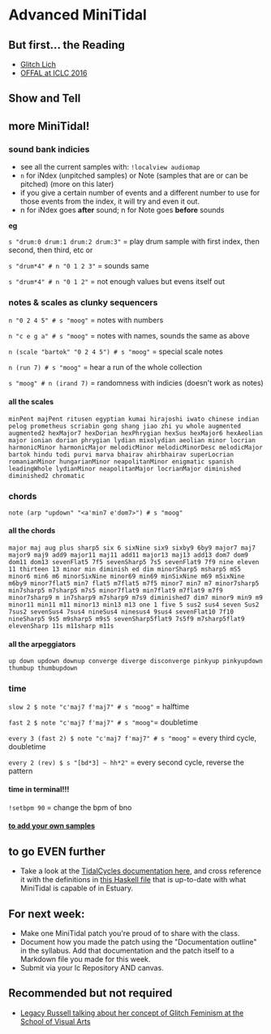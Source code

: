 # Advanced MiniTidal

## But first... the Reading
  - [Glitch Lich](https://www.youtube.com/watch?v=6oVeKI4q9C0)
  - [OFFAL at ICLC 2016](https://www.youtube.com/watch?v=zmtLDbWXNeI&feature=emb_logo)

## Show and Tell

## more MiniTidal!

### sound bank indicies
- see all the current samples with:
`!localview audiomap`
- `n` for iNdex (unpitched samples) or Note (samples that are or can be pitched) (more on this later)
- if you give a certain number of events and a different number to use for those events from the index, it will try and even it out.
- n for iNdex goes **after** sound; n for Note goes **before** sounds

**eg**

`s "drum:0 drum:1 drum:2 drum:3"` = play drum sample with first index, then second, then third, etc or

`s "drum*4" # n "0 1 2 3"` = sounds same

`s "drum*4" # n "0 1 2"` = not enough values but evens itself out

### notes & scales as clunky sequencers
`n "0 2 4 5" # s "moog"` = notes with numbers

`n "c e g a" # s "moog"` = notes with names, sounds the same as above

`n (scale "bartok" "0 2 4 5") # s "moog"` = special scale notes

`n (run 7) # s "moog"` = hear a run of the whole collection

`s "moog" # n (irand 7)` = randomness with indicies (doesn't work as notes)

#### all the scales
`minPent majPent ritusen egyptian kumai hirajoshi iwato chinese indian pelog prometheus scriabin gong shang jiao zhi yu whole augmented augmented2 hexMajor7 hexDorian hexPhrygian hexSus hexMajor6 hexAeolian major ionian dorian phrygian lydian mixolydian aeolian minor locrian harmonicMinor harmonicMajor melodicMinor melodicMinorDesc melodicMajor bartok hindu todi purvi marva bhairav ahirbhairav superLocrian romanianMinor hungarianMinor neapolitanMinor enigmatic spanish leadingWhole lydianMinor neapolitanMajor locrianMajor diminished diminished2 chromatic`

### chords

`note (arp "updown" "<a'min7 e'dom7>") # s "moog"`

#### all the chords

`major maj aug plus sharp5 six 6 sixNine six9 sixby9 6by9 major7 maj7 major9 maj9 add9 major11 maj11 add11 major13 maj13 add13 dom7 dom9 dom11 dom13 sevenFlat5 7f5 sevenSharp5 7s5 sevenFlat9 7f9 nine eleven 11 thirteen 13 minor min diminish ed dim minorSharp5 msharp5 mS5 minor6 min6 m6 minorSixNine minor69 min69 minSixNine m69 mSixNine m6by9 minor7flat5 min7 flat5 m7flat5 m7f5 minor7 min7 m7 minor7sharp5 min7sharp5 m7sharp5 m7s5 minor7flat9 min7flat9 m7flat9 m7f9 minor7sharp9 m in7sharp9 m7sharp9 m7s9 diminished7 dim7 minor9 min9 m9 minor11 min11 m11 minor13 min13 m13 one 1 five 5 sus2 sus4 seven Sus2 7sus2 sevenSus4 7sus4 nineSus4 ninesus4 9sus4 sevenFlat10 7f10 nineSharp5 9s5 m9sharp5 m9s5 sevenSharp5flat9 7s5f9 m7sharp5flat9 elevenSharp 11s m11sharp m11s`

#### all the arpeggiators

`up down updown downup converge diverge disconverge pinkyup pinkyupdown thumbup thumbupdown`

### time

`slow 2 $ note "c'maj7 f'maj7" # s "moog"` = halftime

`fast 2 $ note "c'maj7 f'maj7" # s "moog"`= doubletime

`every 3 (fast 2) $ note "c'maj7 f'maj7" # s "moog"` = every third cycle, doubletime

`every 2 (rev) $ s "[bd*3] ~ hh*2"` = every second cycle, reverse the pattern

#### time **in terminal!!!**
`!setbpm 90` = change the bpm of bno

#### [to add your own samples](https://github.com/dktr0/estuary/wiki)

## to go EVEN further
- Take a look at the [TidalCycles documentation here](https://tidalcycles.org/docs/reference/), and cross reference it with the definitions in [this Haskell file](https://github.com/dktr0/estuary/blob/dev/client/src/Estuary/Help/MiniTidal.hs) that is up-to-date with what MiniTidal is capable of in Estuary.

## For next week:
- Make one MiniTidal patch you're proud of to share with the class.
- Document how you made the patch using the "Documentation outline" in the syllabus. Add that documentation and the patch itself to a Markdown file you made for this week.
- Submit via your lc Repository AND canvas.

## Recommended but not required
- [Legacy Russell talking about her concept of Glitch Feminism at the School of Visual Arts](https://www.youtube.com/watch?v=DqNPgd5B3io)
